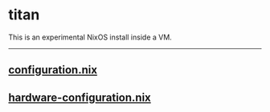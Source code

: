 # titan

This is an experimental NixOS install inside a VM.

---

## [configuration.nix](./configuration.nix)

## [hardware-configuration.nix](./hardware-configuration.nix)
